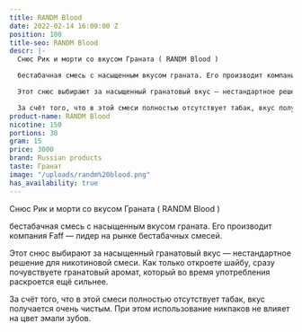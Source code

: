 ```yaml
---
title: RANDM Blood
date: 2022-02-14 16:00:00 Z
position: 100
title-seo: RANDM Blood
descr: |-
  Снюс Рик и морти со вкусом Граната ( RANDM Blood )

  бестабачная смесь с насыщенным вкусом граната. Его производит компания Faff — лидер на рынке бестабачных смесей.

  Этот снюс выбирают за насыщенный гранатовый вкус — нестандартное решение для никотиновой смеси. Как только откроете шайбу, сразу почувствуете гранатовый аромат, который во время употребления раскроется ещё сильнее.

  За счёт того, что в этой смеси полностью отсутствует табак, вкус получается очень чистым. При этом использование никпаков не влияет на цвет эмали зубов.
product-name: RANDM Blood
nicotine: 150
portions: 30
gram: 15
price: 3000
brand: Russian products
taste: Гранат
image: "/uploads/randm%20blood.png"
has_availability: true
---
```


Снюс Рик и морти со вкусом Граната ( RANDM Blood )

бестабачная смесь с насыщенным вкусом граната. Его производит компания Faff — лидер на рынке бестабачных смесей.

Этот снюс выбирают за насыщенный гранатовый вкус — нестандартное решение для никотиновой смеси. Как только откроете шайбу, сразу почувствуете гранатовый аромат, который во время употребления раскроется ещё сильнее.

За счёт того, что в этой смеси полностью отсутствует табак, вкус получается очень чистым. При этом использование никпаков не влияет на цвет эмали зубов.